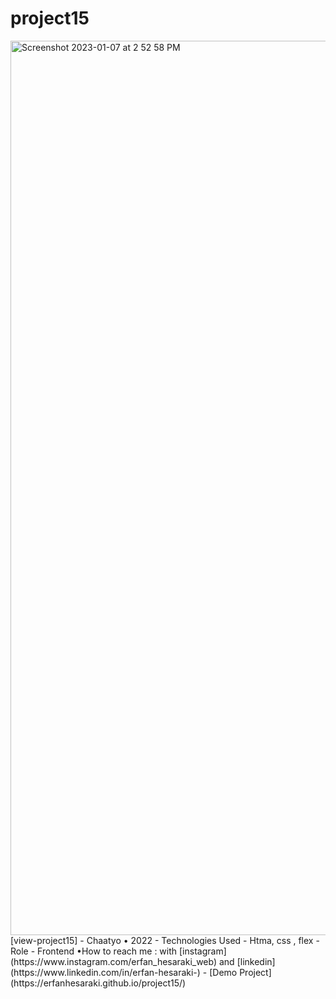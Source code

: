 # project15
<img width="1431" alt="Screenshot 2023-01-07 at 2 52 58 PM" src="https://user-images.githubusercontent.com/120978791/211173232-da5904b3-cd73-4b5e-b94f-e915fb4d71be.png">
[view-project15]
- Chaatyo • 2022
- Technologies Used - Htma, css , flex
-Role - Frontend
•How to reach me : with [instagram](https://www.instagram.com/erfan_hesaraki_web) and [linkedin](https://www.linkedin.com/in/erfan-hesaraki-)
- [Demo Project](https://erfanhesaraki.github.io/project15/)
